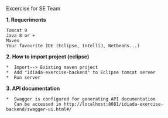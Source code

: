 Excercise for SE Team

**1.  Requeriments**
    
    Tomcat 9
    Java 8 or +
    Maven
    Your favourite IDE (Eclipse, IntelliJ, Netbeans...)

**2.  How to import project (eclipse)**

    *  Import--> Existing maven project
    *  Add "idiada-exercise-backend" to Eclipse tomcat server
    *  Run server
    
**3. API documentation**

    *  Swagger is configured for generating API documentation
       Can be accessed in http://localhost:8081/idiada-exercise-backend/swagger-ui.html#/



